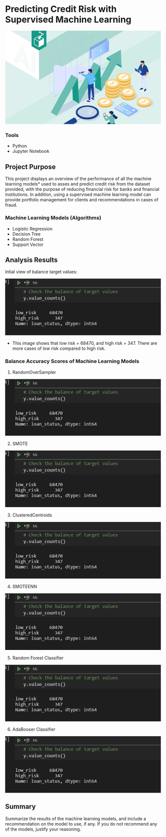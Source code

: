 # Predicting Credit Risk with Supervised Machine Learning 

![](https://github.com/MarielaKaradzhova/Credit_Risk_Analysis/blob/main/resources/cr.jpg)

### Tools
 - Python
 - Jupyter Notebook

## Project Purpose

This project displays an overview of the performance of all the machine learning models* used to asses and predict credit risk from the dataset provided, with the purpose of reducing financial risk for banks and financial institutions. In addition, using a supervised machine learning model can provide portfolio management for clients and recommendations in cases of fraud.


### Machine Learning Models (Algorithms)
 - Logistic Regression
 - Decision Tree
 - Random Forest
 - Support Vector 

##  Analysis Results
Intial view of balance target values:

![](https://github.com/MarielaKaradzhova/Credit_Risk_Analysis/blob/main/resources/df_bal.png)

 - This image shows that low risk = 68470, and high risk = 347. There are more cases of low risk compared to high risk. 

### Balance Accuracy Scores of Machine Learning Models


1. RandomOverSampler


![](https://github.com/MarielaKaradzhova/Credit_Risk_Analysis/blob/main/resources/df_bal.png)
 
 

 
2. SMOTE


![](https://github.com/MarielaKaradzhova/Credit_Risk_Analysis/blob/main/resources/df_bal.png)


3. ClusteredCentroids


 ![](https://github.com/MarielaKaradzhova/Credit_Risk_Analysis/blob/main/resources/df_bal.png)
 
 
4. SMOTEENN


![](https://github.com/MarielaKaradzhova/Credit_Risk_Analysis/blob/main/resources/df_bal.png)


5. Random Forest Classifier


![](https://github.com/MarielaKaradzhova/Credit_Risk_Analysis/blob/main/resources/df_bal.png)
 
 
6. AdaBooser Classifier


![](https://github.com/MarielaKaradzhova/Credit_Risk_Analysis/blob/main/resources/df_bal.png)


## Summary

Summarize the results of the machine learning models, and include a recommendation on the model to use, if any. If you do not recommend any of the models, justify your reasoning.
